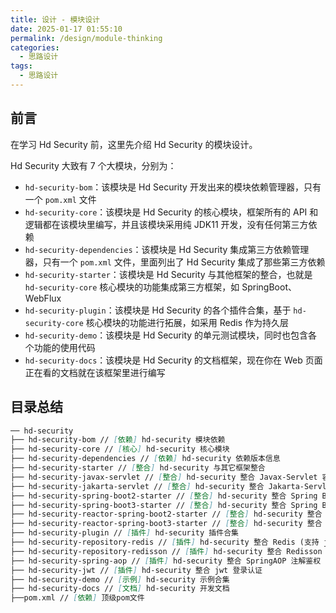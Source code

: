 ```yaml
---
title: 设计 - 模块设计
date: 2025-01-17 01:55:10
permalink: /design/module-thinking
categories:
  - 思路设计
tags:
  - 思路设计
---
```


## 前言

在学习 Hd Security 前，这里先介绍 Hd Security 的模块设计。

Hd Security 大致有 7 个大模块，分别为：

- `hd-security-bom`：该模块是 Hd Security 开发出来的模块依赖管理器，只有一个 `pom.xml` 文件
- `hd-security-core`：该模块是 Hd Security 的核心模块，框架所有的 API 和逻辑都在该模块里编写，并且该模块采用纯 JDK11 开发，没有任何第三方依赖
- `hd-security-dependencies`：该模块是 Hd Security 集成第三方依赖管理器，只有一个 `pom.xml` 文件，里面列出了 Hd Security 集成了那些第三方依赖
- `hd-security-starter`：该模块是 Hd Security 与其他框架的整合，也就是 `hd-security-core` 核心模块的功能集成第三方框架，如 SpringBoot、WebFlux
- `hd-security-plugin`：该模块是 Hd Security 的各个插件合集，基于 `hd-security-core` 核心模块的功能进行拓展，如采用 Redis 作为持久层
- `hd-security-demo`：该模块是 Hd Security 的单元测试模块，同时也包含各个功能的使用代码
- `hd-security-docs`：该模块是 Hd Security 的文档框架，现在你在 Web 页面正在看的文档就在该框架里进行编写

## 目录总结

```markdown
── hd-security
├── hd-security-bom // [依赖] hd-security 模块依赖
├── hd-security-core // [核心] hd-security 核心模块
├── hd-security-dependencies // [依赖] hd-security 依赖版本信息
├── hd-security-starter // [整合] hd-security 与其它框架整合
├── hd-security-javax-servlet // [整合] hd-security 整合 Javax-Servlet 容器实现类包
├── hd-security-jakarta-servlet // [整合] hd-security 整合 Jakarta-Servlet 容器实现类包
├── hd-security-spring-boot2-starter // [整合] hd-security 整合 Spring Boot2 快速集成
├── hd-security-spring-boot3-starter // [整合] hd-security 整合 Spring Boot3 快速集成
├── hd-security-reactor-spring-boot2-starter // [整合] hd-security 整合 Spring Boot2 Reactor 响应式编程 快速集成
├── hd-security-reactor-spring-boot3-starter // [整合] hd-security 整合 Spring Boot3 Reactor 响应式编程 快速集成
├── hd-security-plugin // [插件] hd-security 插件合集
├── hd-security-repository-redis // [插件] hd-security 整合 Redis (支持 jdk、jackson、fastjson、fastjson2 序列化方式，支持权限缓存与业务缓存分离)
├── hd-security-repository-redisson // [插件] hd-security 整合 Redisson
├── hd-security-spring-aop // [插件] hd-security 整合 SpringAOP 注解鉴权
├── hd-security-jwt // [插件] hd-security 整合 jwt 登录认证
├── hd-security-demo // [示例] hd-security 示例合集
├── hd-security-docs // [文档] hd-security 开发文档
├──pom.xml // [依赖] 顶级pom文件
```
